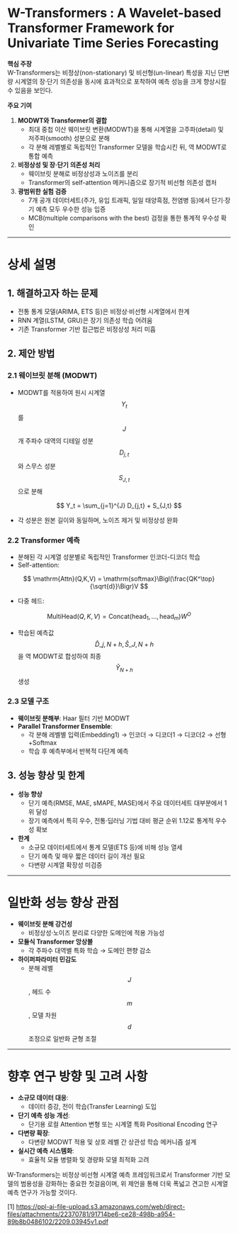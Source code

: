 # W-Transformers : A Wavelet-based Transformer Framework for Univariate Time Series Forecasting

**핵심 주장**  
W-Transformers는 비정상(non-stationary) 및 비선형(un-linear) 특성을 지닌 단변량 시계열의 장·단기 의존성을 동시에 효과적으로 포착하여 예측 성능을 크게 향상시킬 수 있음을 보인다.

**주요 기여**  
1. **MODWT와 Transformer의 결합**  
   - 최대 중첩 이산 웨이브릿 변환(MODWT)을 통해 시계열을 고주파(detail) 및 저주파(smooth) 성분으로 분해  
   - 각 분해 레벨별로 독립적인 Transformer 모델을 학습시킨 뒤, 역 MODWT로 통합 예측  
2. **비정상성 및 장·단기 의존성 처리**  
   - 웨이브릿 분해로 비정상성과 노이즈를 분리  
   - Transformer의 self-attention 메커니즘으로 장기적 비선형 의존성 캡처  
3. **광범위한 실험 검증**  
   - 7개 공개 데이터세트(주가, 유입 트래픽, 일일 태양흑점, 전염병 등)에서 단기·장기 예측 모두 우수한 성능 입증  
   - MCB(multiple comparisons with the best) 검정을 통한 통계적 우수성 확인  

***

# 상세 설명

## 1. 해결하고자 하는 문제  
- 전통 통계 모델(ARIMA, ETS 등)은 비정상·비선형 시계열에서 한계  
- RNN 계열(LSTM, GRU)은 장기 의존성 학습 어려움  
- 기존 Transformer 기반 접근법은 비정상성 처리 미흡  

## 2. 제안 방법  
### 2.1 웨이브릿 분해 (MODWT)  
- MODWT를 적용하여 원시 시계열 $$Y_t$$를 $$J$$개 주파수 대역의 디테일 성분 $$D_{j,t}$$와 스무스 성분 $$S_{J,t}$$으로 분해  

$$
    Y_t = \sum_{j=1}^{J} D_{j,t} + S_{J,t}
  $$

- 각 성분은 원본 길이와 동일하며, 노이즈 제거 및 비정상성 완화  

### 2.2 Transformer 예측  
- 분해된 각 시계열 성분별로 독립적인 Transformer 인코더-디코더 학습  
- Self-attention:  

$$
    \mathrm{Attn}(Q,K,V) = \mathrm{softmax}\Bigl(\frac{QK^\top}{\sqrt{d}}\Bigr)V
  $$

- 다중 헤드:  

$$
    \mathrm{MultiHead}(Q,K,V) = \mathrm{Concat}(\mathrm{head}_1,\dots,\mathrm{head}_m)W^O
  $$

- 학습된 예측값 $$\hat{D}\_{j,N+h}, \hat{S}\_{J,N+h}$$을 역 MODWT로 합성하여 최종 $$\hat{Y}_{N+h}$$ 생성  

### 2.3 모델 구조  
- **웨이브릿 분해부**: Haar 필터 기반 MODWT  
- **Parallel Transformer Ensemble**:  
  - 각 분해 레벨별 입력(Embedding1) → 인코더 → 디코더1 → 디코더2 → 선형+Softmax  
  - 학습 후 예측부에서 반복적 다단계 예측  

## 3. 성능 향상 및 한계  
- **성능 향상**  
  - 단기 예측(RMSE, MAE, sMAPE, MASE)에서 주요 데이터세트 대부분에서 1위 달성  
  - 장기 예측에서 특히 우수, 전통·딥러닝 기법 대비 평균 순위 1.12로 통계적 우수성 확보  
- **한계**  
  - 소규모 데이터세트에서 통계 모델(ETS 등)에 비해 성능 열세  
  - 단기 예측 및 매우 짧은 데이터 길이 개선 필요  
  - 다변량 시계열 확장성 미검증  

***

# 일반화 성능 향상 관점

- **웨이브릿 분해 강건성**  
  - 비정상성·노이즈 분리로 다양한 도메인에 적용 가능성  
- **모듈식 Transformer 앙상블**  
  - 각 주파수 대역별 특화 학습 → 도메인 편향 감소  
- **하이퍼파라미터 민감도**  
  - 분해 레벨 $$J$$, 헤드 수 $$m$$, 모델 차원 $$d$$ 조정으로 일반화 균형 조절  

***

# 향후 연구 방향 및 고려 사항

- **소규모 데이터 대응**:  
  - 데이터 증강, 전이 학습(Transfer Learning) 도입  
- **단기 예측 성능 개선**:  
  - 단기용 로컬 Attention 변형 또는 시계열 특화 Positional Encoding 연구  
- **다변량 확장**:  
  - 다변량 MODWT 적용 및 상호 레벨 간 상관성 학습 메커니즘 설계  
- **실시간 예측 시스템화**:  
  - 효율적 모듈 병렬화 및 경량화 모델 최적화 고려  

W-Transformers는 비정상·비선형 시계열 예측 프레임워크로서 Transformer 기반 모델의 범용성을 강화하는 중요한 첫걸음이며, 위 제언을 통해 더욱 폭넓고 견고한 시계열 예측 연구가 가능할 것이다.

[1] https://ppl-ai-file-upload.s3.amazonaws.com/web/direct-files/attachments/22370781/91714be6-ce28-498b-a954-89b8b0486102/2209.03945v1.pdf
